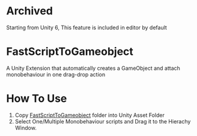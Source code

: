 # Archived
Starting from Unity 6, This feature is included in editor by default

# FastScriptToGameobject
A Unity Extension that automatically creates a GameObject and attach monobehaviour in one drag-drop action

# How To Use
1. Copy [FastScriptToGameobject](FastScriptToGameobject) folder into Unity Asset Folder
2. Select One/Multiple Monobehaviour scripts and Drag it to the Hierachy Window.
